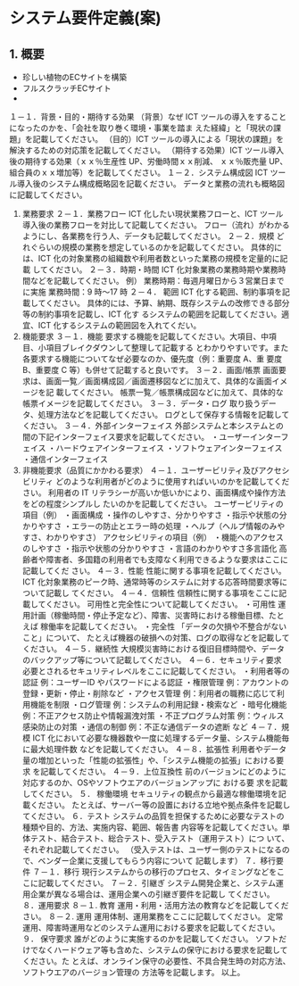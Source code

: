 # システム要件定義(案)


## 1. 概要

- 珍しい植物のECサイトを構築
- フルスクラッチECサイト
-
１－１．背景・目的・期待する効果
（背景）なぜ ICT ツールの導入をすることになったのかを、「会社を取り巻く環境・事業を踏ま
えた経緯」と「現状の課題」を記載してください。
（目的）ICT ツールの導入による「現状の課題」を解決するための対応策を記載してください。
（期待する効果）ICT ツール導入後の期待する効果（ｘｘ％生産性 UP、労働時間ｘｘ削減、
ｘｘ％販売量 UP、組合員のｘｘ増加等）を記載してください。
１－２．システム構成図
ICT ツール導入後のシステム構成概略図を記載ください。
データと業務の流れも概略図に記載してください。
1. 業務要求
２－１．業務フロー
ICT 化したい現状業務フローと、ICT ツール導入後の業務フローを対比して記載してください。
フロー（流れ）がわかるようにし、各業務を行う人、データも記載してください。
２－２．規模
どれぐらいの規模の業務を想定しているのかを記載してください。
具体的には、ICT 化の対象業務の組織数や利用者数といった業務の規模を定量的に記載
してください。
２－３．時期・時間
ICT 化対象業務の業務時期や業務時間などを記載してください。
例）
業務時期：毎週月曜日から３営業日までに実施
業務時間：9 時〜17 時
２－４． 範囲
ICT 化する範囲、制約事項を記載してください。
具体的には、予算、納期、既存システムの改修できる部分等の制約事項を記載し、ICT 化す
るシステムの範囲を記載してください。適宜、ICT 化するシステムの範囲図を入れてくだい。
1. 機能要求
３－１．機能
要求する機能を記載してください。大項目、中項目、小項目ブレイクダウンして整理して記載する
とわかりやすいです。また各要求する機能についてなぜ必要なのか、優先度（例：重要度 A、重
要度 B、重要度 C 等）も併せて記載すると良いです。
３－２．画面/帳票
画面要求は、画面一覧／画面構成図／画面遷移図などに加えて、具体的な画面イメージを記
載してください。
帳票一覧／帳票構成図などに加えて、具体的な帳票イメージを記載してください。
３－３．データ・ログ
取り扱うデータ、処理方法などを記載してください。
ログとして保存する情報を記載してください。
３－４．外部インターフェイス
外部システムと本システムとの間の下記インターフェイス要求を記載してください。
 ・ユーザーインターフェイス
・ハードウェアインターフェイス
・ソフトウェアインターフェイス
 ・通信インターフェイス
1. 非機能要求（品質にかかわる要求）
４－１．ユーザービリティ及びアクセシビリティ
どのような利用者がどのように使用すればいいのかを記載してください。
利用者の IT リテラシーが高いか低いかにより、画面構成や操作方法をどの程度シンプルし
たいのかを記載してください。
ユーザービリティの項目（例）
・画面構成
・操作のしやすさ、分かりやすさ
・指示や状態の分かりやすさ
・エラーの防止とエラー時の処理
・ヘルプ（ヘルプ情報のみやすさ、わかりやすさ）
アクセシビリティの項目（例）
・機能へのアクセスのしやすさ
・指示や状態の分かりやすさ
・言語のわかりやすさ多言語化
高齢者や障害者、多国籍の利用者でも支障なく利用できるような要求はここに記載してくだ
さい。
４－３．性能
性能に関する事項を記載してください。
ICT 化対象業務のピーク時、通常時等のシステムに対する応答時間要求等について記載し
てください。
４－４．信頼性
信頼性に関する事項をここに記載してください。
可用性と完全性について記載してください。
・可用性
運用計画（稼働時間・停止予定など）、障害、災害時における稼働目標、たとえば
稼働率を記載してください。
・完全性
「データの欠損や不整合がないこと」について、
たとえば機器の破損への対策、ログの取得などを記載してください。
４－５．継続性
大規模災害時における復旧目標時間や、データのバックアップ等について記載してください。
４－６．セキュリティ要求
必要とされるセキュリティレベルをここに記載してください。
・利用者等の認証 例：ユーザーID やパスワードによる認証
・権限管理 例：アカウントの登録・更新・停止・削除など
・アクセス管理 例：利用者の職務に応じて利用機能を制限
・ログ管理 例：システムの利用記録・検索など
・暗号化機能 例：不正アクセス防止や情報漏洩対策
・不正プログラム対策 例：ウィルス感染防止の対策
・通信の制御 例：不正な通信データの遮断
など
４－７．規模
ICT 化において必要な機器数や一度に処理するデータ量、システム機能毎に最大処理件数
などを記載してください。
４－８．拡張性
利用者やデータ量の増加といった「性能の拡張性」や、「システム機能の拡張」における要求
を記載してください。
４－９．上位互換性
前のバージョンにどのように対応するのか、OSやソフトウエアのバージョンアップに おける要
求を記載してください。
５． 稼働環境
セキュリティの観点から最適な稼働環境を記載ください。
たとえば、サーバー等の設置における立地や拠点条件を記載してください。
６．テスト
システムの品質を担保するために必要なテストの種類や目的、方法、実施内容、範囲、報告書
内容等を記載してください。単体テスト、結合テスト、総合テスト、受入テスト（運用テスト）につ
いて、それぞれ記載してください。
（受入テストは、ユーザー側のテストになるので、ベンダー企業に支援してもらう内容について
記載します）
７．移行要件
７－１．移行
現行システムからの移行のプロセス、タイミングなどをここに記載してください。
７－２．引継ぎ
システム開発企業と、システム運用企業が異なる場合は、運用企業への引継ぎ要件を記載し
てください。
８．運用要求
８－１. 教育
運用・利用・活用方法の教育などを記載してください。
８－２. 運用
運用体制、運用業務をここに記載してください。
定常運用、障害時運用などのシステム運用における要求を記載してください。
９． 保守要求
誰がどのように実施するのかを記載してください。
ソフトだけでなくハードウェア等も含めた、システムの保守における要求を記載してください。た
とえば、オンライン保守の必要性、不具合発生時の対応方法、ソフトウエアのバージョン管理の
方法等を記載します。
以上。
